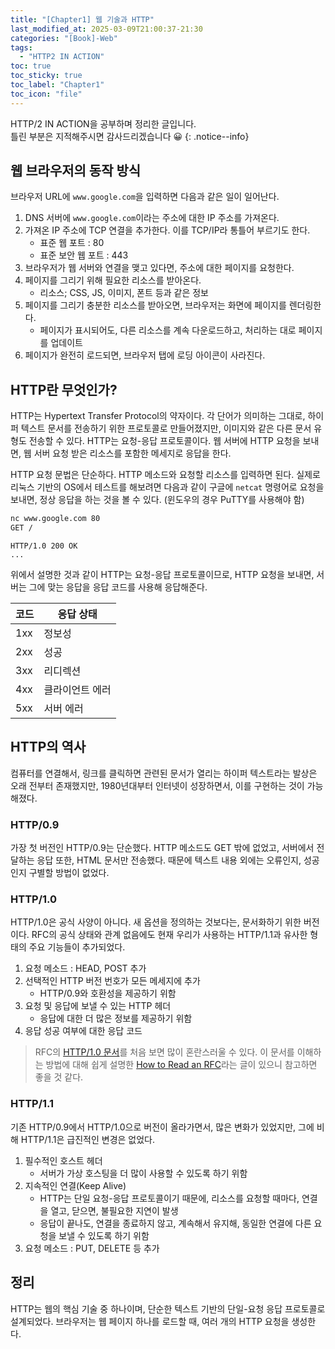 ```yaml
---
title: "[Chapter1] 웹 기술과 HTTP"
last_modified_at: 2025-03-09T21:00:37-21:30
categories: "[Book]-Web"
tags:
  - "HTTP2 IN ACTION"
toc: true
toc_sticky: true
toc_label: "Chapter1"
toc_icon: "file"
---
```


HTTP/2 IN ACTION을 공부하며 정리한 글입니다.<br>
틀린 부분은 지적해주시면 감사드리겠습니다 😀
{: .notice--info}

## 웹 브라우저의 동작 방식

브라우저 URL에 `www.google.com`을 입력하면 다음과 같은 일이 일어난다.

1. DNS 서버에 `www.google.com`이라는 주소에 대한 IP 주소를 가져온다.
2. 가져온 IP 주소에 TCP 연결을 추가한다. 이를 TCP/IP라 통틀어 부르기도 한다.
    - 표준 웹 포트 : 80
    - 표준 보안 웹 포트 : 443
3. 브라우저가 웹 서버와 연결을 맺고 있다면, 주소에 대한 페이지를 요청한다.
4. 페이지를 그리기 위해 필요한 리소스를 받아온다.
    - 리소스; CSS, JS, 이미지, 폰트 등과 같은 정보
5. 페이지를 그리기 충분한 리소스를 받아오면, 브라우저는 화면에 페이지를 렌더링한다.
    - 페이지가 표시되어도, 다른 리소스를 계속 다운로드하고, 처리하는 대로 페이지를 업데이트
6. 페이지가 완전히 로드되면, 브라우저 탭에 로딩 아이콘이 사라진다.

## HTTP란 무엇인가?

HTTP는 Hypertext Transfer Protocol의 약자이다. 각 단어가 의미하는 그대로, 하이퍼 텍스트 문서를 전송하기 위한 프로토콜로 만들어졌지만, 이미지와 같은 다른 문서 유형도 전송할 수 있다. HTTP는 요청-응답 프로토콜이다. 웹 서버에 HTTP 요청을 보내면, 웹 서버 요청 받은 리소스를 포함한 메세지로 응답을 한다.

HTTP 요청 문법은 단순하다. HTTP 메소드와 요청할 리소스를 입력하면 된다. 실제로 리눅스 기반의 OS에서 테스트를 해보려면 다음과 같이 구글에 `netcat` 명령어로 요청을 보내면, 정상 응답을 하는 것을 볼 수 있다. (윈도우의 경우 PuTTY를 사용해야 함)

```bash
nc www.google.com 80
GET /
```

```http
HTTP/1.0 200 OK
...
```

위에서 설명한 것과 같이 HTTP는 요청-응답 프로토콜이므로, HTTP 요청을 보내면, 서버는 그에 맞는 응답을 응답 코드를 사용해 응답해준다.

| 코드  | 응답 상태    |
| --- | -------- |
| 1xx | 정보성      |
| 2xx | 성공       |
| 3xx | 리디렉션     |
| 4xx | 클라이언트 에러 |
| 5xx | 서버 에러    |

## HTTP의 역사

컴퓨터를 연결해서, 링크를 클릭하면 관련된 문서가 열리는 하이퍼 텍스트라는 발상은 오래 전부터 존재했지만, 1980년대부터 인터넷이 성장하면서, 이를 구현하는 것이 가능해졌다.

### HTTP/0.9

가장 첫 버전인 HTTP/0.9는 단순했다. HTTP 메소드도 GET 밖에 없었고, 서버에서 전달하는 응답 또한, HTML 문서만 전송했다. 때문에 텍스트 내용 외에는 오류인지, 성공인지 구별할 방법이 없었다.

### HTTP/1.0

HTTP/1.0은 공식 사양이 아니다. 새 옵션을 정의하는 것보다는, 문서화하기 위한 버전이다. RFC의 공식 상태와 관계 없음에도 현재 우리가 사용하는 HTTP/1.1과 유사한 형태의 주요 기능들이 추가되었다.

1. 요청 메소드 : HEAD, POST 추가
2. 선택적인 HTTP 버전 번호가 모든 메세지에 추가
    - HTTP/0.9와 호환성을 제공하기 위함
3. 요청 및 응답에 보낼 수 있는 HTTP 헤더
    - 응답에 대한 더 많은 정보를 제공하기 위함
4. 응답 성공 여부에 대한 응답 코드

> RFC의 [HTTP/1.0 문서](https://datatracker.ietf.org/doc/html/rfc1945)를 처음 보면 많이 혼란스러울 수 있다. 이 문서를 이해하는 방법에 대해 쉽게 설명한 [How to Read an RFC](https://www.mnot.net/blog/2018/07/31/read_rfc.html.brotli#where-to-start)라는 글이 있으니 참고하면 좋을 것 같다.

### HTTP/1.1

기존 HTTP/0.9에서 HTTP/1.0으로 버전이 올라가면서, 많은 변화가 있었지만, 그에 비해 HTTP/1.1은 급진적인 변경은 없었다.

1. 필수적인 호스트 헤더
    - 서버가 가상 호스팅을 더 많이 사용할 수 있도록 하기 위함
2. 지속적인 연결(Keep Alive)
    - HTTP는 단일 요청-응답 프로토콜이기 때문에, 리소스를 요청할 때마다, 연결을 열고, 닫으면, 불필요한 지연이 발생
    - 응답이 끝나도, 연결을 종료하지 않고, 계속해서 유지해, 동일한 연결에 다른 요청을 보낼 수 있도록 하기 위함
3. 요청 메소드 : PUT, DELETE 등 추가

## 정리

HTTP는 웹의 핵심 기술 중 하나이며, 단순한 텍스트 기반의 단일-요청 응답 프로토콜로 설계되었다. 브라우저는 웹 페이지 하나를 로드할 때, 여러 개의 HTTP 요청을 생성한다.
